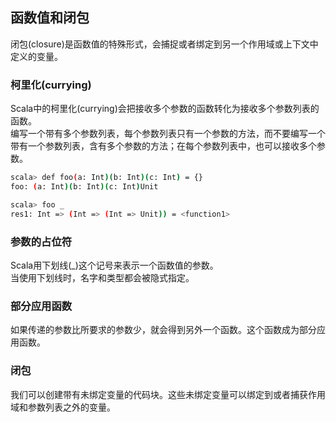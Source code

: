 ## 函数值和闭包
闭包(closure)是函数值的特殊形式，会捕捉或者绑定到另一个作用域或上下文中定义的变量。  

### 柯里化(currying)
Scala中的柯里化(currying)会把接收多个参数的函数转化为接收多个参数列表的函数。  
编写一个带有多个参数列表，每个参数列表只有一个参数的方法，而不要编写一个带有一个参数列表，含有多个参数的方法；在每个参数列表中，也可以接收多个参数。  
```bash
scala> def foo(a: Int)(b: Int)(c: Int) = {}
foo: (a: Int)(b: Int)(c: Int)Unit

scala> foo _
res1: Int => (Int => (Int => Unit)) = <function1>
```

### 参数的占位符
Scala用下划线(_)这个记号来表示一个函数值的参数。  
当使用下划线时，名字和类型都会被隐式指定。

### 部分应用函数
如果传递的参数比所要求的参数少，就会得到另外一个函数。这个函数成为部分应用函数。

### 闭包
我们可以创建带有未绑定变量的代码块。这些未绑定变量可以绑定到或者捕获作用域和参数列表之外的变量。


